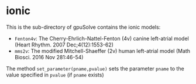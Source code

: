 # ionic

This is the sub-directory of gpuSolve contains the ionic models:

* `Fenton4v`: The Cherry-Ehrlich-Nattel-Fenton (4v) canine left-atrial model (Heart Rhythm. 2007 Dec;4(12):1553-62)
* `mms2v`: The modified Mitchell-Shaeffer (2v) human left-atrial model (Math Biosci. 2016 Nov 281:46-54)

The method `set_parameter(pname,pvalue)`  sets the parameter `pname` to the value specified in `pvalue` (if `pname` exists)
